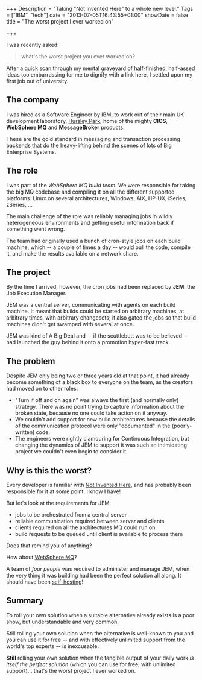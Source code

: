 +++
Description = "Taking \"Not Invented Here\" to a whole new level."
Tags = ["IBM", "tech"]
date = "2013-07-05T16:43:55+01:00"
showDate = false
title = "The worst project I ever worked on"

+++


I was recently asked:

> what's the worst project you ever worked on?

After a quick scan through my mental graveyard of half-finished, half-assed
ideas too embarrassing for me to dignify with a link here, I settled upon my
first job out of university.

<!--more-->

## The company

I was hired as a Software Engineer by IBM, to work out of their main UK
development laboratory, [Hursley
Park](http://en.wikipedia.org/wiki/Hursley_House), home of the mighty **CICS**,
**WebSphere MQ** and **MessageBroker** products.

These are the gold standard in messaging and transaction processing backends
that do the heavy-lifting behind the scenes of lots of Big Enterprise Systems.

## The role

I was part of the *WebSphere MQ build team*. We were responsible for taking the
big MQ codebase and compiling it on all the different supported platforms.
Linux on several architectures, Windows, AIX, HP-UX, iSeries, zSeries, …

The main challenge of the role was reliably managing jobs in wildly heterogeneous
environments and getting useful information back if something went wrong.

The team had originally used a bunch of cron-style jobs on each build machine,
which -- a couple of times a day -- would pull the code, compile it, and make the
results available on a network share.

## The project

By the time I arrived, however, the cron jobs had been replaced by **JEM**: the Job
Execution Manager.

JEM was a central server, communicating with agents on each build machine. It
meant that builds could be started on arbitrary machines, at arbitrary times,
with arbitrary changesets; it also gated the jobs so that build machines didn't
get swamped with several at once.

JEM was kind of A Big Deal and -- if the scuttlebutt was to be believed -- had
launched the guy behind it onto a promotion hyper-fast track.

## The problem

Despite JEM only being two or three years old at that point, it had already
become something of a black box to everyone on the team, as the creators had moved
on to other roles:

* "Turn if off and on again" was always the first (and normally only) strategy.
  There was no point trying to capture information about the broken state,
  because no one could take action on it anyway.
* We couldn't add support for new build architectures because the details of
  the communication protocol were only "documented" in the (poorly-written)
  code.
* The engineers were rightly clamouring for Continuous Integration, but
  changing the dynamics of JEM to support it was such an intimidating project
  we couldn't even begin to consider it.

## Why is this the worst?

Every developer is familiar
with [Not Invented Here](http://en.wikipedia.org/wiki/Not_invented_here), and
has probably been responsible for it at some point. I know I have!

But let's look at the requirements for JEM:

* jobs to be orchestrated from a central server
* reliable communication required between server and clients
* clients required on all the architectures MQ could run on
* build requests to be queued until client is available to process them

Does that remind you of anything?

How about [WebSphere MQ](http://www-03.ibm.com/software/products/us/en/wmq/)?

A team of *four people* was required to administer and manage JEM, when the
very thing it was building had been the perfect solution all along. It should
have been [self-hosting](http://en.wikipedia.org/wiki/Self-hosting)!

## Summary

To roll your own solution when a suitable alternative already exists is a poor
show, but understandable and very common.

Still rolling your own solution when the alternative is well-known to
you and you can use it for free -- and with effectively unlimited support from the
world's top experts -- is inexcusable.

**Still** rolling your own solution when the tangible output of your daily work
_is itself the perfect solution_ (which you can use for free, with unlimited
support)… that's the worst project I ever worked on.
